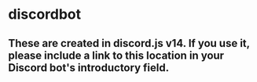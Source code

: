 <h1>discordbot<h2>
These are created in discord.js v14.
If you use it, please include a link to this location in your Discord bot's introductory field.
